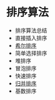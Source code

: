 # 排序算法

* 排序算法总结
* 直接插入排序
* [希尔排序](https://github.com/ZhangMiao147/android_learning_notes/blob/master/DataStructure/算法/排序算法/希尔排序.md)
* 简单选择排序
* 堆排序
* 冒泡排序
* 快速排序
* [归并排序](https://github.com/ZhangMiao147/android_learning_notes/blob/master/DataStructure/算法/排序算法/归并排序.md)
* 基数排序
